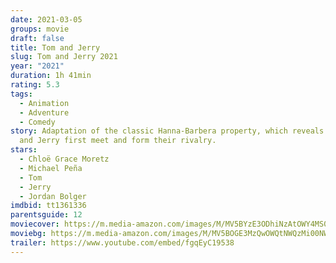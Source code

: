```yaml
---
date: 2021-03-05
groups: movie
draft: false
title: Tom and Jerry
slug: Tom and Jerry 2021
year: "2021"
duration: 1h 41min
rating: 5.3
tags:
  - Animation
  - Adventure
  - Comedy
story: Adaptation of the classic Hanna-Barbera property, which reveals how Tom
  and Jerry first meet and form their rivalry.
stars:
  - Chloë Grace Moretz
  - Michael Peña
  - Tom
  - Jerry
  - Jordan Bolger
imdbid: tt1361336
parentsguide: 12
moviecover: https://m.media-amazon.com/images/M/MV5BYzE3ODhiNzAtOWY4MS00NTdiLThmNDctNDM4NjRiNGFmYjI1XkEyXkFqcGdeQXVyMTI2ODM1ODUw._V1_FMjpg_UX604_.jpg
moviebg: https://m.media-amazon.com/images/M/MV5BOGE3MzQwOWQtNWQzMi00NWVjLTg3MjUtZGJiY2Y5ZWJhODg5XkEyXkFqcGdeQXVyMTI0NTE1Njg4._V1_FMjpg_UX750_.jpg
trailer: https://www.youtube.com/embed/fgqEyC19538
---
```

